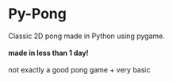 # Py-Pong
Classic 2D pong made in Python using pygame.
<br><br>
<b>made in less than 1 day!</b>
<br><br>
not exactly a good pong game + very basic
